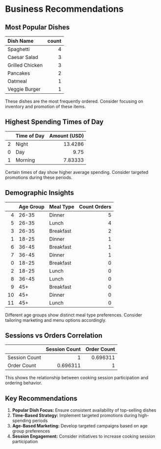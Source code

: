 # Business Recommendations

## Most Popular Dishes
| Dish Name       |   count |
|:----------------|--------:|
| Spaghetti       |       4 |
| Caesar Salad    |       3 |
| Grilled Chicken |       3 |
| Pancakes        |       2 |
| Oatmeal         |       1 |
| Veggie Burger   |       1 |

These dishes are the most frequently ordered. Consider focusing on inventory and promotion of these items.

## Highest Spending Times of Day
|    | Time of Day   |   Amount (USD) |
|---:|:--------------|---------------:|
|  2 | Night         |       13.4286  |
|  0 | Day           |        9.75    |
|  1 | Morning       |        7.83333 |

Certain times of day show higher average spending. Consider targeted promotions during these periods.

## Demographic Insights
|    | Age Group   | Meal Type   |   Count Orders |
|---:|:------------|:------------|---------------:|
|  4 | 26-35       | Dinner      |              5 |
|  5 | 26-35       | Lunch       |              4 |
|  3 | 26-35       | Breakfast   |              2 |
|  1 | 18-25       | Dinner      |              1 |
|  6 | 36-45       | Breakfast   |              1 |
|  7 | 36-45       | Dinner      |              1 |
|  0 | 18-25       | Breakfast   |              0 |
|  2 | 18-25       | Lunch       |              0 |
|  8 | 36-45       | Lunch       |              0 |
|  9 | 45+         | Breakfast   |              0 |
| 10 | 45+         | Dinner      |              0 |
| 11 | 45+         | Lunch       |              0 |

Different age groups show distinct meal type preferences. Consider tailoring marketing and menu options accordingly.

## Sessions vs Orders Correlation
|               |   Session Count |   Order Count |
|:--------------|----------------:|--------------:|
| Session Count |        1        |      0.696311 |
| Order Count   |        0.696311 |      1        |

This shows the relationship between cooking session participation and ordering behavior.

## Key Recommendations
1. **Popular Dish Focus:** Ensure consistent availability of top-selling dishes
2. **Time-Based Strategy:** Implement targeted promotions during high-spending periods
3. **Age-Based Marketing:** Develop targeted campaigns based on age group preferences
4. **Session Engagement:** Consider initiatives to increase cooking session participation
